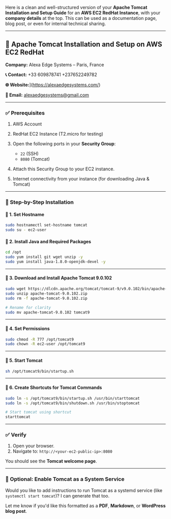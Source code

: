Here is a clean and well-structured version of your **Apache Tomcat Installation and Setup Guide** for an **AWS EC2 RedHat Instance**, with your **company details** at the top. This can be used as a documentation page, blog post, or even for internal technical sharing.

---

## 🔧 Apache Tomcat Installation and Setup on AWS EC2 RedHat

**Company:** Alexa Edge Systems – Paris, France

**📞 Contact:** +33 609878741 +237652249782

**🌐 Website:**](https://alexaedgesystems.com/)

**📧 Email:** alexaedgesystems@gmail.com

---

### ✅ Prerequisites

1. AWS Account
2. RedHat EC2 Instance (T2.micro for testing)
3. Open the following ports in your **Security Group**:

   * `22` (SSH)
   * `8080` (Tomcat)
4. Attach this Security Group to your EC2 instance.
5. Internet connectivity from your instance (for downloading Java & Tomcat)

---

### 🔧 Step-by-Step Installation

#### 📌 1. Set Hostname

```bash
sudo hostnamectl set-hostname tomcat
sudo su - ec2-user
```

#### 📌 2. Install Java and Required Packages

```bash
cd /opt
sudo yum install git wget unzip -y
sudo yum install java-1.8.0-openjdk-devel -y
```

---

#### 📌 3. Download and Install Apache Tomcat 9.0.102

```bash
sudo wget https://dlcdn.apache.org/tomcat/tomcat-9/v9.0.102/bin/apache-tomcat-9.0.102.zip
sudo unzip apache-tomcat-9.0.102.zip
sudo rm -f apache-tomcat-9.0.102.zip

# Rename for clarity
sudo mv apache-tomcat-9.0.102 tomcat9
```

---

#### 📌 4. Set Permissions

```bash
sudo chmod -R 777 /opt/tomcat9
sudo chown -R ec2-user /opt/tomcat9
```

---

#### 📌 5. Start Tomcat

```bash
sh /opt/tomcat9/bin/startup.sh
```

---

#### 📌 6. Create Shortcuts for Tomcat Commands

```bash
sudo ln -s /opt/tomcat9/bin/startup.sh /usr/bin/starttomcat
sudo ln -s /opt/tomcat9/bin/shutdown.sh /usr/bin/stoptomcat

# Start tomcat using shortcut
starttomcat
```

---

### ✅ Verify

1. Open your browser.
2. Navigate to:
   `http://<your-ec2-public-ip>:8080`

You should see the **Tomcat welcome page**.

---

### 🧪 Optional: Enable Tomcat as a System Service

Would you like to add instructions to run Tomcat as a systemd service (like `systemctl start tomcat`)? I can generate that too.

Let me know if you'd like this formatted as a **PDF**, **Markdown**, or **WordPress blog post**.


